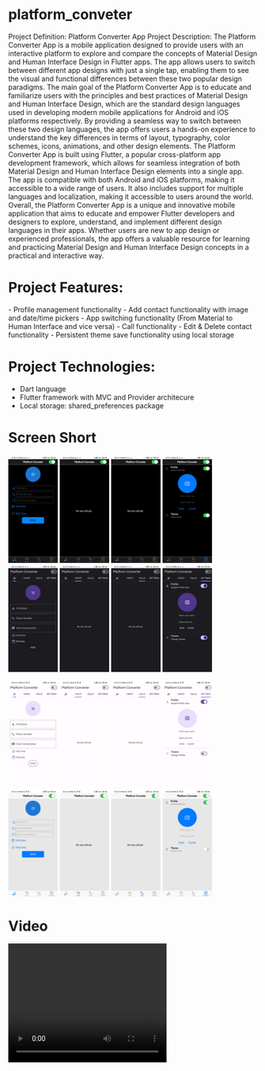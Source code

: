 
# platform_conveter

<p>
  Project Definition: Platform Converter App
Project Description:
The Platform Converter App is a mobile application designed to provide users with an interactive
platform to explore and compare the concepts of Material Design and Human Interface Design in
Flutter apps. The app allows users to switch between different app designs with just a single tap,
enabling them to see the visual and functional differences between these two popular design
paradigms.
The main goal of the Platform Converter App is to educate and familiarize users with the
principles and best practices of Material Design and Human Interface Design, which are the
standard design languages used in developing modern mobile applications for Android and iOS
platforms respectively. By providing a seamless way to switch between these two design
languages, the app offers users a hands-on experience to understand the key differences in terms
of layout, typography, color schemes, icons, animations, and other design elements.
The Platform Converter App is built using Flutter, a popular cross-platform app development
framework, which allows for seamless integration of both Material Design and Human Interface
Design elements into a single app. The app is compatible with both Android and iOS platforms,
making it accessible to a wide range of users. It also includes support for multiple languages and
localization, making it accessible to users around the world.
Overall, the Platform Converter App is a unique and innovative mobile application that aims to
educate and empower Flutter developers and designers to explore, understand, and implement
different design languages in their apps. Whether users are new to app design or experienced
professionals, the app offers a valuable resource for learning and practicing Material Design and
Human Interface Design concepts in a practical and interactive way.
  
</p>
<h1>Project Features:</h1>

<p>- Profile management functionality
- Add contact functionality with image and date/time pickers
- App switching functionality (From Material to Human Interface and vice versa)
- Call functionality
- Edit & Delete contact functionality
- Persistent theme save functionality using local storage
</p>


<h1>Project Technologies:</h1>
<p>
  
- Dart language
- Flutter framework with MVC and Provider architecure
- Local storage: shared_preferences package
</p>
<h1>Screen Short</h1>
<p float="left">
  
<img src="https://github.com/ronak3250/platform_conveter_final/blob/main/platform_converter/output/d1.jpg"  width="100">

<img src="https://github.com/ronak3250/platform_conveter_final/blob/main/platform_converter/output/d2.jpg"  width="100" >
<img src="https://github.com/ronak3250/platform_conveter_final/blob/main/platform_converter/output/d3.jpg"  width="100">
<img src="https://github.com/ronak3250/platform_conveter_final/blob/main/platform_converter/output/d4.jpg"  width="100" >
<img src="https://github.com/ronak3250/platform_conveter_final/blob/main/platform_converter/output/d5.jpg"  width="100">
<img src="https://github.com/ronak3250/platform_conveter_final/blob/main/platform_converter/output/d6.jpg"  width="100" >
<img src="https://github.com/ronak3250/platform_conveter_final/blob/main/platform_converter/output/d7.jpg"  width="100" >
<img src="https://github.com/ronak3250/platform_conveter_final/blob/main/platform_converter/output/d8.jpg"  width="100" >
</p>

<p float="left">
<img src="https://github.com/ronak3250/platform_conveter_final/blob/main/platform_converter/output/l1.jpg"  width="100" >
<img src="https://github.com/ronak3250/platform_conveter_final/blob/main/platform_converter/output/l2.jpg"  width="100" >

<img src="https://github.com/ronak3250/platform_conveter_final/blob/main/platform_converter/output/l3.jpg"  width="100" >
<img src="https://github.com/ronak3250/platform_conveter_final/blob/main/platform_converter/output/l4.jpg"  width="100" >

<img src="https://github.com/ronak3250/platform_conveter_final/blob/main/platform_converter/output/l5.jpg"  width="100" >
<img src="https://github.com/ronak3250/platform_conveter_final/blob/main/platform_converter/output/l6.jpg"  width="100" >

<img src="https://github.com/ronak3250/platform_conveter_final/blob/main/platform_converter/output/l7.jpg"  width="100" >
<img src="https://github.com/ronak3250/platform_conveter_final/blob/main/platform_converter/output/l8.jpg"  width="100" >



</p>
<h1>Video</h1>

<video width="320" height="240" controls>
  <source src="https://github.com/ronak3250/platform_conveter_final/blob/main/platform_converter/output/demo.mp4" type="video/mp4">
  
  <source src="https://github.com/ronak3250/platform_conveter_final/blob/main/platform_converter/output/demo.mp4" type="video/ogg">
</video>

  
